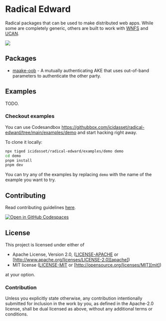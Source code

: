 # Radical Edward

Radical packages that can be used to make distributed web apps. While some are completely generic, others are built to work with [WNFS](https://github.com/wnfs-wg/) and [UCAN](https://github.com/ucan-wg/).

![](https://i.pinimg.com/736x/49/c8/d4/49c8d4ac8b632a0fe2661cb4006fba32--purple-shorts-gif-art.jpg)

## Packages

- [maake-oob](https://github.com/icidasset/radical-edward/tree/main/packages/maake-oob) - A mutually authenticating AKE that uses out-of-band parameters to authenticate the other party.

## Examples

TODO.

### Checkout examples

You can use Codesandbox <https://githubbox.com/icidasset/radical-edward/tree/main/examples/demo> and start hacking right away.

To clone it locally:

```bash
npx tiged icidasset/radical-edward/examples/demo demo
cd demo
pnpm install
pnpm dev
```

You can try any of the examples by replacing `demo` with the name of the example you want to try.

## Contributing

Read contributing guidelines [here](.github/CONTRIBUTING.md).

[![Open in GitHub Codespaces](https://github.com/codespaces/badge.svg)](https://codespaces.new/icidasset/radical-edward)

## License

This project is licensed under either of

- Apache License, Version 2.0, ([LICENSE-APACHE](./LICENSE-APACHE) or
  [http://www.apache.org/licenses/LICENSE-2.0][apache])
- MIT license ([LICENSE-MIT](./LICENSE-MIT) or
  [http://opensource.org/licenses/MIT][mit])

at your option.

### Contribution

Unless you explicitly state otherwise, any contribution intentionally
submitted for inclusion in the work by you, as defined in the Apache-2.0
license, shall be dual licensed as above, without any additional terms or
conditions.

[apache]: https://www.apache.org/licenses/LICENSE-2.0
[mit]: http://opensource.org/licenses/MIT
